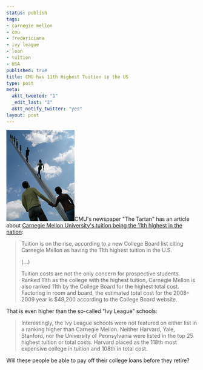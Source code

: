 ```yaml
--- 
status: publish
tags: 
- carnegie mellon
- cmu
- fredericiana
- ivy league
- loan
- tuition
- USA
published: true
title: CMU has 11th Highest Tuition in the US
type: post
meta: 
  aktt_tweeted: "1"
  _edit_last: "2"
  aktt_notify_twitter: "yes"
layout: post
---
```

<a href="http://www.ipernity.com/doc/fredw/2179796"><img src="/media/wp/2008/11/walking-to-the-sky-small.jpg" alt="" title="Walking to the Sky" width="180" height="240" class="alignright size-full wp-image-1816" /></a>CMU's newspaper "The Tartan" has an article about <a href="http://www.thetartan.org/2008/11/10/news/tuition">Carnegie Mellon University's tuition being the 11th highest in the nation</a>:

<blockquote>Tuition is on the rise, according to a new College Board list citing Carnegie Mellon as having the 11th highest tuition in the U.S.

(...)

Tuition costs are not the only concern for prospective students. Ranked 11th as the college with the highest tuition, Carnegie Mellon is also ranked 11th by the College Board for the highest total cost. Factoring in room and board, the estimated total cost for the 2008–2009 year is $49,200 according to the College Board website.</blockquote>

That is even higher than the so-called "Ivy League" schools:

<blockquote>Interestingly, the Ivy League schools were not featured on either list in a ranking higher than Carnegie Mellon. Neither Harvard, Yale, Stanford, nor the University of Pennsylvania were listed in the top 25 highest tuition or total costs. Harvard placed as the 118th most expensive college in tuition and 108th in total cost.</blockquote>

Will these people be able to pay off their college loans before they retire?
